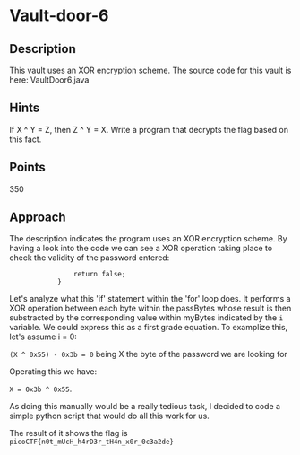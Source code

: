 # Vault-door-6

## Description

This vault uses an XOR encryption scheme. The source code for this vault is here: VaultDoor6.java

## Hints

If X ^ Y = Z, then Z ^ Y = X. Write a program that decrypts the flag based on this fact.

## Points

350

## Approach

The description indicates the program uses an XOR encryption scheme. By having a look into the code we can see a XOR operation taking place
to check the validity of the password entered:

```if (((passBytes[i] ^ 0x55) - myBytes[i]) != 0) {
                return false;
            }
```

Let's analyze what this 'if' statement within the 'for' loop does. It performs a XOR operation between each byte within the passBytes whose result is then substracted by the corresponding value within myBytes indicated by the `i` variable.
We could express this as a first grade equation. To examplize this, let's assume i = 0:

`(X ^ 0x55) - 0x3b = 0` being X the byte of the password we are looking for

Operating this we have:

`X = 0x3b ^ 0x55`. 

As doing this manually would be a really tedious task, I decided to code a simple python script that would do all this work for us.

The result of it shows the flag is `picoCTF{n0t_mUcH_h4rD3r_tH4n_x0r_0c3a2de}`


